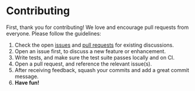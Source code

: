 # Contributing

First, thank you for contributing! We love and encourage pull requests from everyone. Please
follow the guidelines:

1. Check the open [issues](https://github.com/CityOfZion/neo-go-sc/issues) and 
[pull requests](https://github.com/CityOfZion/neo-go-sc/pulls) for existing discussions.
1. Open an issue first, to discuss a new feature or enhancement.
1. Write tests, and make sure the test suite passes locally and on CI.
1. Open a pull request, and reference the relevant issue(s).
1. After receiving feedback, squash your commits and add a great commit message.
1. **Have fun!**
